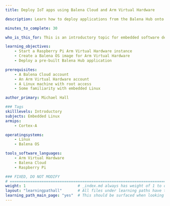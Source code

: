 ```yaml
---
title: Deploy IoT apps using Balena Cloud and Arm Virtual Hardware

description: Learn how to deploy applications from the Balena Hub onto Arm Virtual Hardware

minutes_to_complete: 30

who_is_this_for: This is an introductory topic for embedded software developers interested in Balena OS.

learning_objectives: 
    - Start a Raspberry Pi Arm Virtual Hardware instance
    - Create a Balena OS image for Arm Virtual Hardware
    - Deploy a pre-built Balena Hub application 

prerequisites:
    - A Balena Cloud account
    - An Arm Virtual Hardware account
    - A Linux machine with root access
    - Some familiarity with embedded Linux

author_primary: Michael Hall

### Tags
skilllevels: Introductory
subjects: Embedded Linux
armips:
    - Cortex-A

operatingsystems:
    - Linux
    - Balena OS

tools_software_languages:
    - Arm Virtual Hardware
    - Balena Cloud
    - Raspberry Pi

### FIXED, DO NOT MODIFY
# ================================================================================
weight: 1                       # _index.md always has weight of 1 to order correctly
layout: "learningpathall"       # All files under learning paths have this same wrapper
learning_path_main_page: "yes"  # This should be surfaced when looking for related content. Only set for _index.md of learning path content.
---
```

